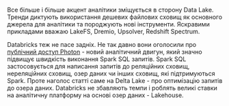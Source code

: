 Все більше і більше акцент аналітики зміщується в сторону Data Lake. Тренди диктують використання дешевих файлових сховищ як основного джерела для аналітики та породжують нові інструменти. Яскравими прикладами вважаю LakeFS, Dremio, Upsolver, Redshift Spectrum. 

Databricks теж не пасе задніх. Не так давно вони оголосили про [публічний доступ Photon](https://databricks.com/blog/2021/06/17/announcing-photon-public-preview-the-next-generation-query-engine-on-the-databricks-lakehouse-platform.html) - новий аналітичний двигун, який значно підвищує швидкість виконання Spark SQL запитів. Spark SQL застосовується для написання запитів до реляційних сховищ, нереляційних сховищ, озер даних чи інших сховищ, які підтримуються Spark. Проте наголос статті саме на Delta Lake - про оптимізацію запитів до озера даних. Databricks не збавляють темпи і роблять великі ставки на аналітичну платформу на основі озер даних - Lakehouse. 